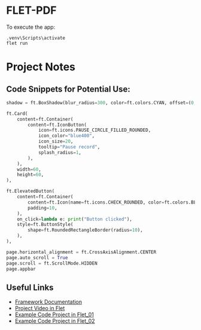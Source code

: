 # FLET-PDF

To execute the app:

```
.venv\Scripts\activate
flet run
```

# Project Notes

## Code Snippets for Potential Use:
```python
shadow = ft.BoxShadow(blur_radius=300, color=ft.colors.CYAN, offset=(0, 0), blur_style="outer"),

ft.Card(
    content=ft.Container(
        content=ft.IconButton(
            icon=ft.icons.PAUSE_CIRCLE_FILLED_ROUNDED,
            icon_color="blue400",
            icon_size=20,
            tooltip="Pause record",
            splash_radius=1,
        ),
    ),
    width=60,
    height=60,
),

ft.ElevatedButton(
    content=ft.Container(
        content=ft.Icon(name=ft.icons.CHECK_ROUNDED, color=ft.colors.BLUE),
        padding=10,
    ),
    on_click=lambda e: print("Button clicked"),
    style=ft.ButtonStyle(
        shape=ft.RoundedRectangleBorder(radius=10),
    ),
),

page.horizontal_alignment = ft.CrossAxisAlignment.CENTER
page.auto_scroll = True
page.scroll = ft.ScrollMode.HIDDEN
page.appbar
```

## Useful Links
- [Framework Documentation](https://flet.dev/docs/)
- [Project Video in Flet](https://www.youtube.com/watch?v=kGNp24U5Oyo)
- [Example Code Project in Flet_01](https://github.com/flet-dev/examples/blob/main/python/tutorials/calc/calc.py)
- [Example Code Project in Flet_02](https://github.com/flet-dev/examples/blob/main/python/tutorials/chat/chat.py)
